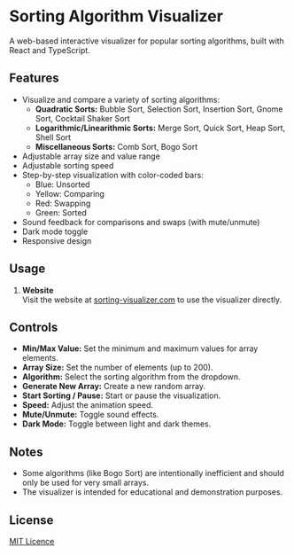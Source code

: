 
# Sorting Algorithm Visualizer

A web-based interactive visualizer for popular sorting algorithms, built with React and TypeScript.

## Features

- Visualize and compare a variety of sorting algorithms:
  - **Quadratic Sorts:** Bubble Sort, Selection Sort, Insertion Sort, Gnome Sort, Cocktail Shaker Sort
  - **Logarithmic/Linearithmic Sorts:** Merge Sort, Quick Sort, Heap Sort, Shell Sort
  - **Miscellaneous Sorts:** Comb Sort, Bogo Sort
- Adjustable array size and value range
- Adjustable sorting speed
- Step-by-step visualization with color-coded bars:
  - Blue: Unsorted
  - Yellow: Comparing
  - Red: Swapping
  - Green: Sorted
- Sound feedback for comparisons and swaps (with mute/unmute)
- Dark mode toggle
- Responsive design

## Usage

1. **Website**  
    Visit the website at [sorting-visualizer.com](https://sorting-visualizer.com) to use the visualizer directly.

## Controls

- **Min/Max Value:** Set the minimum and maximum values for array elements.
- **Array Size:** Set the number of elements (up to 200).
- **Algorithm:** Select the sorting algorithm from the dropdown.
- **Generate New Array:** Create a new random array.
- **Start Sorting / Pause:** Start or pause the visualization.
- **Speed:** Adjust the animation speed.
- **Mute/Unmute:** Toggle sound effects.
- **Dark Mode:** Toggle between light and dark themes.

## Notes

- Some algorithms (like Bogo Sort) are intentionally inefficient and should only be used for very small arrays.
- The visualizer is intended for educational and demonstration purposes.

## License

[MIT Licence](LICENCE)

